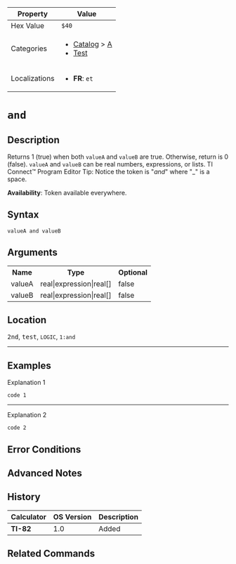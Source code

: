 | Property      | Value |
|---------------|-------|
| Hex Value     | `$40`|
| Categories    | <ul><li>[Catalog](<../categories/Catalog.md>) > [A](<../categories/Catalog.md#A>)</li><li>[Test](<../categories/Test.md>)</li></ul> |
| Localizations | <ul><li><b>FR</b>: ` et `</li></ul> |

# ` and `

## Description
Returns 1 (true) when both `valueA` and `valueB` are true.  Otherwise, return is 0 (false).
`valueA` and `valueB` can be real numbers, expressions, or lists.
TI Connect™ Program Editor Tip:
Notice the token is "_and_" where "_" is a space.


<b>Availability</b>: Token available everywhere.

## Syntax
`valueA and valueB`

## Arguments
<table>
<tr><th>Name</th><th>Type</th><th>Optional</th></tr>

<tr><td>valueA</td><td>real|expression|real[]</td><td>false</td></tr>

<tr><td>valueB</td><td>real|expression|real[]</td><td>false</td></tr>

</table>

## Location
<kbd>2nd</kbd>, <kbd>test</kbd>, `LOGIC`, `1:and`
<hr>

## Examples

Explanation 1
```ti-basic
code 1
```
---
Explanation 2
```ti-basic
code 2
```

## Error Conditions


## Advanced Notes


## History
| Calculator | OS Version | Description |
|------------|------------|-------------|
| <b>TI-82</b> | 1.0 | Added

## Related Commands

    